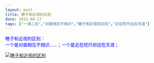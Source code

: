 ```yaml
---
layout: post
title: 瞎子和近视的区别
date: 2015-08-17
tags: ["一清二白","对面相见不相识","瞎子和近视的区别","近在咫尺远在天涯"]
---
```


<!-- build time:Sat Jun 23 2018 12:05:16 GMT+0800 (中国标准时间) -->

<span style="color:#00f">瞎子和近视的区别：</span>  
<span style="color:#00f">一个是对面相见不相识......；一个是近在咫尺却远在天涯；</span>

[![瞎子和近视的区别](http://image.bmqy.net/uploads/2015/08/2015081713591493-300x225.jpg)](http://www.bmqy.net/uploads/2015/08/2015081713591493.jpg)
<!-- rebuild by neat -->